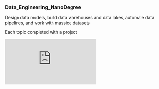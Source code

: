 ### Data_Engineering_NanoDegree

Design data models, build data warehouses and data lakes, automate data pipelines, and work with massice datasets

Each topic completed with a project


![Certificate:](https://github.com/NhuNL/Certificates/blob/master/Data%20Engineering_NanoDegree_Certificate.pdf)
